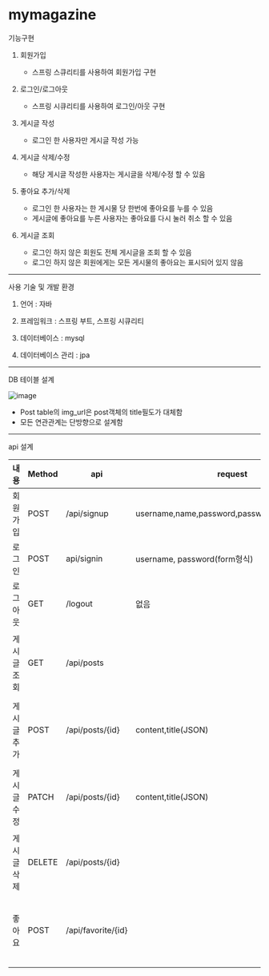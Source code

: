 # mymagazine

기능구현

1. 회원가입
   - 스프링 스큐리티를 사용하여 회원가입 구현
   
2. 로그인/로그아웃
   - 스프링 시큐리티를 사용하여 로그인/아웃 구현
   
3. 게시글 작성
   - 로그인 한 사용자만 게시글 작성 가능
  
4. 게시글 삭제/수정
   - 해당 게시글 작성한 사용자는 게시글을 삭제/수정 할 수 있음
 
5. 좋아요 추가/삭제
   - 로그인 한 사용자는 한 게시물 당 한번에 좋아요를 누를 수 있음
   - 게시글에 좋아요를 누른 사용자는 좋아요를 다시 눌러 취소 할 수 있음
  
5. 게시글 조회
   - 로그인 하지 않은 회원도 전체 게시글을 조회 할 수 있음
   - 로그인 하지 않은 회원에게는 모든 게시물의 좋아요는 표시되어 있지 않음

---------------------------------------------------------------------------------------------------------------------------------------------------------------------------------
사용 기술 및 개발 환경

1. 언어 : 자바

2. 프레임워크 : 스프링 부트, 스프링 시큐리티

3. 데이터베이스 : mysql

4. 데이터베이스 관리 : jpa

---------------------------------------------------------------------------------------------------------------------------------------------------------------------------------
DB 테이블 설계

![image](https://user-images.githubusercontent.com/81571069/155049065-9c4da670-af6c-486f-be17-5b2a3a240459.png)

* Post table의 img_url은 post객체의 title필도가 대체함
* 모든 연관관계는 단방향으로 설계함

---------------------------------------------------------------------------------------------------------------------------------------------------------------------------------
api 설계

|내용|Method|api|request|response|
|-------|-----|-----------|------------------------------------|-------------------------------
|회원가입|POST|/api/signup|username,name,password,password_check(JSON)|HttpStatus 및 메시지|
|로그인|POST|api/signin|username, password(form형식)|HttpStatus 및 메시지|
|로그아웃|GET|/logout|없음|HttpStatus 및 메시지|
|게시글조회|GET|/api/posts||(postId, name, contents, title ,like_cnt(좋아요 수), create_date, modified_date, like_ok)(JSON)|
|게시글추가|POST|/api/posts/{id}|content,title(JSON)|(postId, name, contents, title ,like_cnt(좋아요 수), create_date, modified_date, like_ok)(JSON)|
|게시글수정|PATCH|/api/posts/{id}|content,title(JSON)|(postId, name, contents, title ,like_cnt(좋아요 수), create_date, modified_date, like_ok)(JSON)|
|게시글삭제|DELETE|/api/posts/{id}|||
|좋아요|POST|/api/favorite/{id}||post_Id, title, content, create,modfied date,user_id, username, name, ncikname,like_cnt, like_ok|





























  
